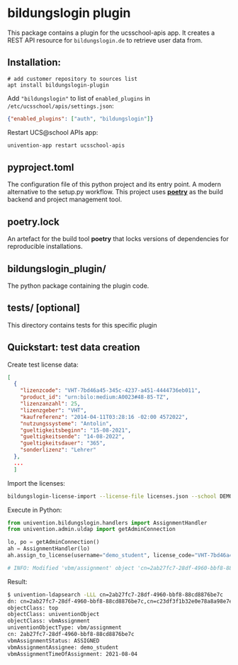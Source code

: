 # bildungslogin plugin

This package contains a plugin for the ucsschool-apis app. It creates a REST API resource for `bildungslogin.de` to retrieve user data from.

## Installation:

```
# add customer repository to sources list
apt install bildungslogin-plugin
```

Add `"bildungslogin"` to list of `enabled_plugins` in `/etc/ucsschool/apis/settings.json`:

```json
{"enabled_plugins": ["auth", "bildungslogin"]}
```

Restart UCS@school APIs app:

```bash
univention-app restart ucsschool-apis
```

## pyproject.toml

The configuration file of this python project and its entry point. A modern alternative to the setup.py workflow.
This project uses [**poetry**](https://python-poetry.org/docs/) as the build backend and project management tool.

## poetry.lock

An artefact for the build tool **poetry** that locks versions of dependencies for reproducible installations.

## bildungslogin_plugin/

The python package containing the plugin code.

## tests/ [optional]

This directory contains tests for this specific plugin

## Quickstart: test data creation

Create test license data:

```json
[
  {
    "lizenzcode": "VHT-7bd46a45-345c-4237-a451-4444736eb011",
    "product_id": "urn:bilo:medium:A0023#48-85-TZ",
    "lizenzanzahl": 25,
    "lizenzgeber": "VHT",
    "kaufreferenz": "2014-04-11T03:28:16 -02:00 4572022",
    "nutzungssysteme": "Antolin",
    "gueltigkeitsbeginn": "15-08-2021",
    "gueltigkeitsende": "14-08-2022",
    "gueltigkeitsdauer": "365",
    "sonderlizenz": "Lehrer"
  },
  ...
  ]
```

Import the licenses:

```bash
bildungslogin-license-import --license-file licenses.json --school DEMOSCHOOL
```

Execute in Python:

```python
from univention.bildungslogin.handlers import AssignmentHandler
from univention.admin.uldap import getAdminConnection

lo, po = getAdminConnection()
ah = AssignmentHandler(lo)
ah.assign_to_license(username="demo_student", license_code="VHT-7bd46a45-345c-4237-a451-4444736eb011")

# INFO: Modified 'vbm/assignment' object 'cn=2ab27fc7-28df-4960-bbf8-88cd8876be7c,cn=c23df3f1b32e0e78a8a98e7ea2eacd5ad90447be01643d87bb34ceba942e9a39,cn=licenses,cn=bildungslogin,cn=vbm,cn=univention,dc=uni,dc=dtr'
```

Result:

```bash
$ univention-ldapsearch -LLL cn=2ab27fc7-28df-4960-bbf8-88cd8876be7c
dn: cn=2ab27fc7-28df-4960-bbf8-88cd8876be7c,cn=c23df3f1b32e0e78a8a98e7ea2eacd5ad90447be01643d87bb34ceba942e9a39,cn=licenses,cn=bildungslogin,cn=vbm,cn=univention,dc=uni,dc=dtr
objectClass: top
objectClass: univentionObject
objectClass: vbmAssignment
univentionObjectType: vbm/assignment
cn: 2ab27fc7-28df-4960-bbf8-88cd8876be7c
vbmAssignmentStatus: ASSIGNED
vbmAssignmentAssignee: demo_student
vbmAssignmentTimeOfAssignment: 2021-08-04
```
